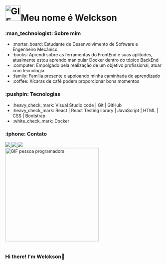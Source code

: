 <main>
  <h1>
    <img width=50px src="https://media1.giphy.com/media/26xBwdIuRJiAIqHwA/giphy.gif?cid=ecf05e47jmfo8clqckfcs7u3u23kjgq2pwb9k2wpersjmy6h&rid=giphy.gif&ct=g" alt="GIF Olá">Meu nome é Welckson
  </h1>
  <section max-width: 500px;>
    <h3>:man_technologist: Sobre mim</h3>
    <ul>
      <li>:mortar_board: Estudante de Desenvolvimento de Software e Engenheiro Mecânico</li>
      <li>:books: Aprendi sobre as ferramentas do FrontEnd e suas aplitudes, atualmente estou aprendo manipular Docker dentro do tópico BackEnd</li>
      <li>:computer: Empolgado pela realização de um objetivo profissional, atuar com tecnologia</li>
      <li>:family: Família presente e apoioando minha caminhada de aprendizado</li>
      <li>:coffee: Xícaras de café podem proporcionar bons momentos</li>
    </ul>
  </section>
  
  <section>
    <h3>:pushpin: Tecnologias</h3>
    <ul>
      <li>:heavy_check_mark:  Visual Studio code | Git | GitHub</li>
      <li>:heavy_check_mark: React | React Testing library | JavaScript | HTML | CSS | Bootstrap</li>
      <li>:white_check_mark: Docker</li>
    </ul>
  </section>
  
  <nav>
    <h3>:iphone: Contato</h3>
    <a href="//www.linkedin.com/in/welcksonvalentim">
      <img src="https://img.shields.io/badge/LinkedIn-0077B5?style=for-the-badge&logo=linkedin&logoColor=white">
    </a>
    <a href=mailto:wellvalentim@hotmail.com? subject="link HTML">
      <img src="https://img.shields.io/badge/Gmail-D14836?style=for-the-badge&logo=gmail&logoColor=white">
    </a>
    <a href=@welcksonvalentim>
      <img src="https://img.shields.io/badge/Instagram-E4405F?style=for-the-badge&logo=instagram&logoColor=white">
    </a>
  </nav>
  
  <section>
    <img width=300px src="https://media4.giphy.com/media/qgQUggAC3Pfv687qPC/giphy.gif?cid=ecf05e47i555wna3lzpoicbvv0yq3pz8zv15lue1ruj0e328&rid=giphy.gif&ct=g" alt="GIF pessoa     programadora">
  </section>
  
</main>

#

### Hi there! I'm Welckson👋
